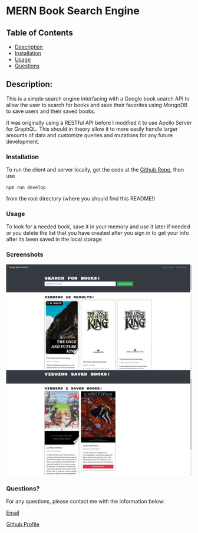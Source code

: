 # MERN Book Search Engine

  
## Table of Contents
- [Description](#description)
- [Installation](#installation)
- [Usage](#usage)
- [Questions](#questions)

## Description:

This is a simple search engine interfacing with a Google book search API to allow the user to search for books and save their favorites using MongoDB to save users and their saved books.

It was originally using a RESTful API before I modified it to use Apollo Server for GraphQL. This should in theory allow it to more easily handle larger amounts of data and customize queries and mutations for any future development.


### Installation

To run the client and server locally, get the code at the [Github Repo](https://github.com/shanep42/world-library-book-search), then use 
```
npm run develop
```
from the root directory (where you should find this README!)

### Usage
To look for a needed book, save it in your memory and use it later if needed or you delete the list that you have created after you sign in to get your info after its been saved in the local storage


### Screenshots

![ScreenShots](./assets/screenshot1.jpg) 
![ScreenShots](./assets/screenshot2.jpg )

### Questions? 
For any questions, please contact me with the information below:

[Email](mailto:shanep42@gmail.com)

[Github Profile](https://github.com/shanep42)